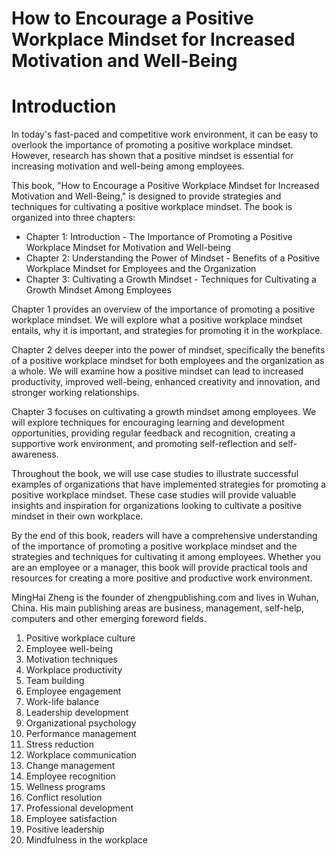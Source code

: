 # How to Encourage a Positive Workplace Mindset for Increased Motivation and Well-Being

# Introduction

In today's fast-paced and competitive work environment, it can be easy to overlook the importance of promoting a positive workplace mindset. However, research has shown that a positive mindset is essential for increasing motivation and well-being among employees.

This book, "How to Encourage a Positive Workplace Mindset for Increased Motivation and Well-Being," is designed to provide strategies and techniques for cultivating a positive workplace mindset. The book is organized into three chapters:

* Chapter 1: Introduction - The Importance of Promoting a Positive Workplace Mindset for Motivation and Well-being
* Chapter 2: Understanding the Power of Mindset - Benefits of a Positive Workplace Mindset for Employees and the Organization
* Chapter 3: Cultivating a Growth Mindset - Techniques for Cultivating a Growth Mindset Among Employees

Chapter 1 provides an overview of the importance of promoting a positive workplace mindset. We will explore what a positive workplace mindset entails, why it is important, and strategies for promoting it in the workplace.

Chapter 2 delves deeper into the power of mindset, specifically the benefits of a positive workplace mindset for both employees and the organization as a whole. We will examine how a positive mindset can lead to increased productivity, improved well-being, enhanced creativity and innovation, and stronger working relationships.

Chapter 3 focuses on cultivating a growth mindset among employees. We will explore techniques for encouraging learning and development opportunities, providing regular feedback and recognition, creating a supportive work environment, and promoting self-reflection and self-awareness.

Throughout the book, we will use case studies to illustrate successful examples of organizations that have implemented strategies for promoting a positive workplace mindset. These case studies will provide valuable insights and inspiration for organizations looking to cultivate a positive mindset in their own workplace.

By the end of this book, readers will have a comprehensive understanding of the importance of promoting a positive workplace mindset and the strategies and techniques for cultivating it among employees. Whether you are an employee or a manager, this book will provide practical tools and resources for creating a more positive and productive work environment.

MingHai Zheng is the founder of zhengpublishing.com and lives in Wuhan, China. His main publishing areas are business, management, self-help, computers and other emerging foreword fields.





1. Positive workplace culture
2. Employee well-being
3. Motivation techniques
4. Workplace productivity
5. Team building
6. Employee engagement
7. Work-life balance
8. Leadership development
9. Organizational psychology
10. Performance management
11. Stress reduction
12. Workplace communication
13. Change management
14. Employee recognition
15. Wellness programs
16. Conflict resolution
17. Professional development
18. Employee satisfaction
19. Positive leadership
20. Mindfulness in the workplace


